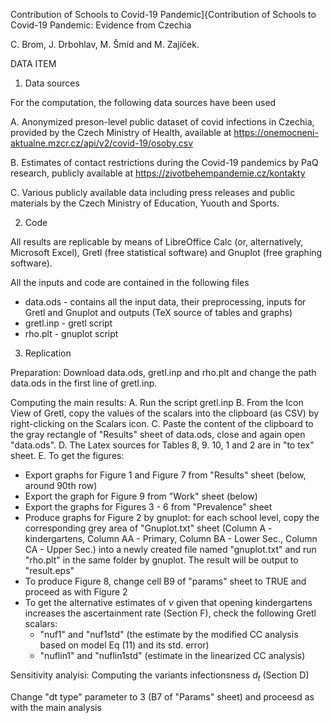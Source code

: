 Contribution of Schools to Covid-19 Pandemic]{Contribution of Schools to Covid-19 Pandemic: Evidence from Czechia

C. Brom, J. Drbohlav, M. Šmíd and M. Zajíček.

DATA ITEM


1. Data sources

For the computation, the following data sources have been used

A. Anonymized preson-level public dataset of covid infections in Czechia, provided by the Czech Ministry of Health, available at https://onemocneni-aktualne.mzcr.cz/api/v2/covid-19/osoby.csv

B. Estimates of contact restrictions during the Covid-19 pandemics by PaQ research, publicly available at https://zivotbehempandemie.cz/kontakty

C. Various publicly available data including press releases and public materials by the Czech Ministry of Education, Yuouth and Sports.


2. Code

All results are replicable by means of LibreOffice Calc (or, alternatively, Microsoft Excel), Gretl (free statistical software) and Gnuplot (free graphing software). 

All the inputs and code are contained in the following files
* data.ods - contains all the input data, their preprocessing, inputs for Gretl and Gnuplot and outputs (TeX source of tables and graphs)
* gretl.inp - gretl script
* rho.plt - gnuplot script


3. Replication 

Preparation: Download data.ods, gretl.inp and rho.plt and change the path data.ods in the first line of gretl.inp.

Computing the main results: 
A. Run the script gretl.inp
B. From the Icon View of Gretl, copy the values of the scalars into the clipboard (as CSV) by right-clicking on the Scalars icon.
C. Paste the content of the clipboard to the gray rectangle of "Results" sheet of data.ods, close and again open "data.ods".
D. The Latex sources for Tables 8, 9. 10, 1 and 2 are in "to tex" sheet. 
E. To get the figures:
  - Export graphs for Figure 1 and Figure 7 from "Results" sheet (below, around 90th row)
  - Export the graph for Figure 9 from "Work" sheet (below)
  - Export the graphs for Figures 3 - 6 from "Prevalence" sheet
  - Produce graphs for Figure 2 by gnuplot: for each school level, copy the  corresponding grey area of "Gnuplot.txt" sheet (Column A - kindergartens, Column AA - Primary, Column BA - Lower Sec., Column CA - Upper Sec.) into a newly created file named "gnuplot.txt" and run "rho.plt" in the same folder by gnuplot. The result will be output to "result.eps"
  - To produce Figure 8, change cell B9 of "params" sheet to TRUE and proceed as with Figure 2
  - To get the alternative estimates of $\nu$ given that opening kindergartens increases the ascertainment rate (Section F), check the following Gretl scalars: 
    - "nuf1" and "nuf1std" (the estimate by the modified CC analysis based on model Eq (11) and its std. error) 
    - "nuflin1" and "nuflin1std" (estimate in the linearized CC analysis)


Sensitivity analyisi: Computing the variants infectionsness $d_t$ (Section D)

Change "dt type" parameter to 3 (B7 of "Params" sheet) and proceesd as with the main analysis 



